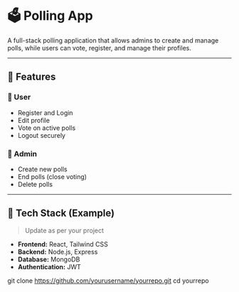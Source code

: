 # 🗳️ Polling App

A full-stack polling application that allows admins to create and manage polls, while users can vote, register, and manage their profiles.

---

## 🚀 Features

### 👤 User
- Register and Login
- Edit profile
- Vote on active polls
- Logout securely

### 🔐 Admin
- Create new polls
- End polls (close voting)
- Delete polls

---

## 🧱 Tech Stack (Example)
> Update as per your project

- **Frontend:** React, Tailwind CSS
- **Backend:** Node.js, Express
- **Database:** MongoDB
- **Authentication:** JWT

git clone https://github.com/yourusername/yourrepo.git
cd yourrepo
